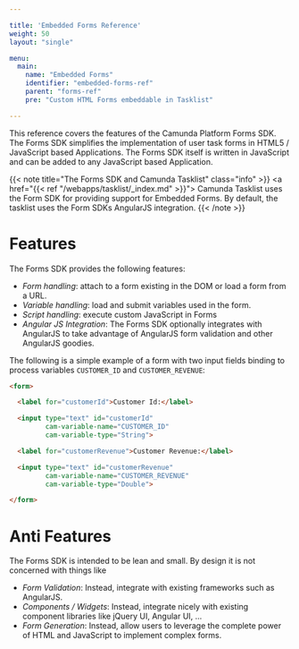 ```yaml
---

title: 'Embedded Forms Reference'
weight: 50
layout: "single"

menu:
  main:
    name: "Embedded Forms"
    identifier: "embedded-forms-ref"
    parent: "forms-ref"
    pre: "Custom HTML Forms embeddable in Tasklist"

---
```


This reference covers the features of the Camunda Platform Forms SDK. The Forms SDK simplifies the
implementation of user task forms in HTML5 / JavaScript based Applications. The Forms SDK itself is
written in JavaScript and can be added to any  JavaScript based Application.

{{< note title="The Forms SDK and Camunda Tasklist" class="info" >}}
<a href="{{< ref "/webapps/tasklist/_index.md" >}}">
Camunda Tasklist</a> uses the Form SDK for providing support for Embedded Forms. By default, the 
tasklist uses the Form SDKs AngularJS integration.
{{< /note >}}


# Features

The Forms SDK provides the following features:

* *Form handling*: attach to a form existing in the DOM or load a form from a URL.
* *Variable handling*: load and submit variables used in the form.
* *Script handling*: execute custom JavaScript in Forms
* *Angular JS Integration*: The Forms SDK optionally integrates with AngularJS to take advantage 
  of AngularJS form validation and other AngularJS goodies.

The following is a simple example of a form with two input fields binding to process variables
`CUSTOMER_ID` and `CUSTOMER_REVENUE`:

```html
<form>

  <label for="customerId">Customer Id:</label>

  <input type="text" id="customerId"
         cam-variable-name="CUSTOMER_ID"
         cam-variable-type="String">

  <label for="customerRevenue">Customer Revenue:</label>

  <input type="text" id="customerRevenue"
         cam-variable-name="CUSTOMER_REVENUE"
         cam-variable-type="Double">

</form>
```


# Anti Features

The Forms SDK is intended to be lean and small. By design it is not concerned with things like

* *Form Validation*: Instead, integrate with existing frameworks such as AngularJS.
* *Components / Widgets*: Instead, integrate nicely with existing component libraries like jQuery UI, Angular
  UI, ...
* *Form Generation*: Instead, allow users to leverage the complete power of HTML and JavaScript to
  implement complex forms.

